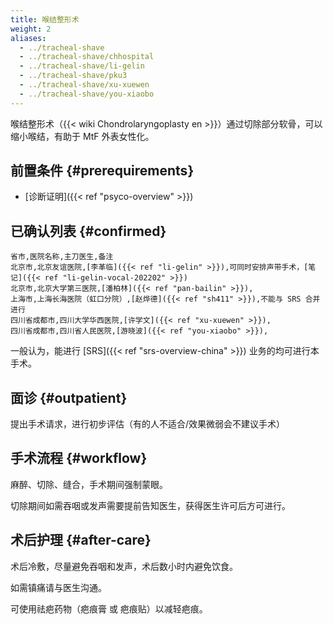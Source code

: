 ```yaml
---
title: 喉结整形术
weight: 2
aliases:
  - ../tracheal-shave
  - ../tracheal-shave/chhospital
  - ../tracheal-shave/li-gelin
  - ../tracheal-shave/pku3
  - ../tracheal-shave/xu-xuewen
  - ../tracheal-shave/you-xiaobo
---
```


喉结整形术（{{< wiki Chondrolaryngoplasty en >}}）通过切除部分软骨，可以缩小喉结，有助于 MtF 外表女性化。

## 前置条件 {#prerequirements}

<!-- TODO: 年龄限制 未知，姑且认为 18 周岁 -->

- [诊断证明]({{< ref "psyco-overview" >}})

## 已确认列表 {#confirmed}

```csv
省市,医院名称,主刀医生,备注
北京市,北京友谊医院,[李革临]({{< ref "li-gelin" >}}),可同时安排声带手术，[笔记]({{< ref "li-gelin-vocal-202202" >}})
北京市,北京大学第三医院,[潘柏林]({{< ref "pan-bailin" >}}),
上海市,上海长海医院（虹口分院）,[赵烨德]({{< ref "sh411" >}}),不能与 SRS 合并进行
四川省成都市,四川大学华西医院,[许学文]({{< ref "xu-xuewen" >}}),
四川省成都市,四川省人民医院,[游晓波]({{< ref "you-xiaobo" >}}),
```

一般认为，能进行 [SRS]({{< ref "srs-overview-china" >}}) 业务的均可进行本手术。

## 面诊 {#outpatient}

提出手术请求，进行初步评估（有的人不适合/效果微弱会不建议手术）

## 手术流程 {#workflow}

麻醉、切除、缝合，手术期间强制蒙眼。

切除期间如需吞咽或发声需要提前告知医生，获得医生许可后方可进行。

## 术后护理 {#after-care}

术后冷敷，尽量避免吞咽和发声，术后数小时内避免饮食。

如需镇痛请与医生沟通。

可使用祛疤药物（疤痕膏 或 疤痕贴）以减轻疤痕。
